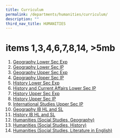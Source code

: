 ```yaml
---
title: Curriculum
permalink: /departments/humanities/curriculum/
description: ""
third_nav_title: HUMANITIES
---
```

# items 1,3,4,6,7,8,14, >5mb

1.  <a href="https://www.acsindep.moe.edu.sg/wp-content/uploads/2017/11/Geography-Lower-Sec-Exp.pdf" target="_blank">Geography Lower Sec Exp</a>
2.  <a href="/files/Our%20Departments/Humanities/Geography-Lower-Sec-IP.pdf" target="_blank">Geography Lower Sec IP</a>
3.  <a href="https://www.acsindep.moe.edu.sg/wp-content/uploads/2017/11/Geography-Core-Upper-Sec-Exp.pdf" target="_blank">Geography Upper Sec Exp</a>
4.  <a href="https://www.acsindep.moe.edu.sg/wp-content/uploads/2017/11/Geography-Upper-Sec-IP.pdf" target="_blank">Geography Upper Sec IP</a>
5.  <a href="/files/Our%20Departments/Humanities/Years-1-and-2-Express-history-2021.pdf" target="_blank">History Lower Sec Exp</a>
6.  <a href="https://www.acsindep.moe.edu.sg/wp-content/uploads/2017/11/History-and-Current-Affairs-Lower-Sec-IP.pdf" target="_blank">History and Current Affairs Lower Sec IP</a>
7.  <a href="https://www.acsindep.moe.edu.sg/wp-content/uploads/2017/11/History-Core-Upper-Sec-Exp.pdf" target="_blank">History Upper Sec Exp</a>
8.  <a href="https://www.acsindep.moe.edu.sg/wp-content/uploads/2017/11/History-Upper-Sec-IP.pdf" target="_blank">History Upper Sec IP</a>
9.  <a href="/files/Our%20Departments/Humanities/ISY3-Subject-Brochure-v2023.pdf" target="_blank">International Studies Upper Sec IP</a>
10.  <a href="https://www.acsindep.moe.edu.sg/wp-content/uploads/2022/02/IB-Geography-Brochure-2022-1.pdf" target="_blank">Geography IB HL and SL</a>
11.  <a href="/files/Our%20Departments/Humanities/IB-History-Brochure-2022-1.pdf" target="_blank">History IB HL and SL</a>
12.  <a href="/files/Our%20Departments/Humanities/Humanities-SS-Geo.pdf" target="_blank">Humanities (Social Studies, Geography)</a>
13.  <a href="/files/Our%20Departments/Humanities/Humanities-SS-and-History.pdf" target="_blank">Humanities (Social Studies, History)</a>
14.  <a href="https://www.acsindep.moe.edu.sg/uploads/2019/01/Humanities-SS-and-Literature.pdf" target="_blank">Humanities (Social Studies, Literature in English)</a>